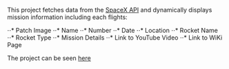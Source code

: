 This project fetches data from the [SpaceX API](https://api.spacexdata.com/v2/launches) and dynamically displays mission information including each flights:

⋅⋅* Patch Image
⋅⋅* Name
⋅⋅* Number
⋅⋅* Date
⋅⋅* Location
⋅⋅* Rocket Name
⋅⋅* Rocket Type
⋅⋅* Mission Details
⋅⋅* Link to YouTube Video
⋅⋅* Link to WiKi Page

The project can be seen [here](https://space-x-qmivdzmph.now.sh/) 








